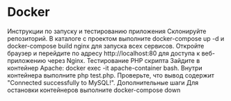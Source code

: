 # Docker

Инструкции по запуску и тестированию приложения
Склонируйте репозиторий.
В каталоге с проектом выполните docker-compose up -d и docker-compose build nginx для запуска всех сервисов.
Откройте браузер и перейдите по адресу http://localhost:80 для доступа к веб-приложению через Nginx.
Тестирование PHP скрипта
Зайдите в контейнер Apache: docker exec -it apache-container bash.
Внутри контейнера выполните php test.php.
Проверьте, что вывод содержит "Connected successfully to MySQL!".
Дополнительные шаги
Для остановки контейнеров выполните docker-compose down